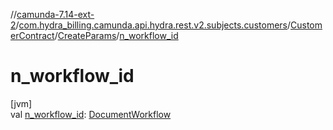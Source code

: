 //[camunda-7.14-ext-2](../../../../index.md)/[com.hydra_billing.camunda.api.hydra.rest.v2.subjects.customers](../../index.md)/[CustomerContract](../index.md)/[CreateParams](index.md)/[n_workflow_id](n_workflow_id.md)

# n_workflow_id

[jvm]\
val [n_workflow_id](n_workflow_id.md): [DocumentWorkflow](../../../com.hydra_billing.camunda.api.hydra.common_types/-document-workflow/index.md)
